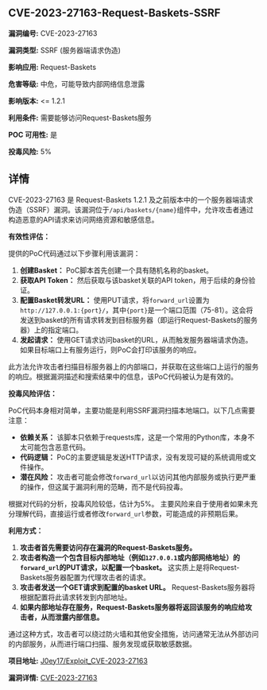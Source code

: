 ## CVE-2023-27163-Request-Baskets-SSRF

**漏洞编号:** CVE-2023-27163

**漏洞类型:** SSRF (服务器端请求伪造)

**影响应用:** Request-Baskets

**危害等级:** 中危，可能导致内部网络信息泄露

**影响版本:** <= 1.2.1

**利用条件:** 需要能够访问Request-Baskets服务

**POC 可用性:** 是

**投毒风险:** 5%

## 详情

CVE-2023-27163 是 Request-Baskets 1.2.1 及之前版本中的一个服务器端请求伪造（SSRF）漏洞。该漏洞位于`/api/baskets/{name}`组件中，允许攻击者通过构造恶意的API请求来访问网络资源和敏感信息。

**有效性评估：**

提供的PoC代码通过以下步骤利用该漏洞：

1.  **创建Basket：** PoC脚本首先创建一个具有随机名称的basket。
2.  **获取API Token：** 然后获取与该basket关联的API token，用于后续的身份验证。
3.  **配置Basket转发URL：**  使用PUT请求，将`forward_url`设置为`http://127.0.0.1:{port}/`，其中`{port}`是一个端口范围（75-81）。这会将发送到basket的所有请求转发到目标服务器（即运行Request-Baskets的服务器）上的指定端口。
4.  **发起请求：** 使用GET请求访问basket的URL，从而触发服务器端请求伪造。  如果目标端口上有服务运行，则PoC会打印该服务的响应。

此方法允许攻击者扫描目标服务器上的内部端口，并获取在这些端口上运行的服务的响应。根据漏洞描述和搜索结果中的信息，该PoC代码被认为是有效的。

**投毒风险评估：**

PoC代码本身相对简单，主要功能是利用SSRF漏洞扫描本地端口。以下几点需要注意：

*   **依赖关系：** 该脚本只依赖于requests库，这是一个常用的Python库，本身不太可能包含恶意代码。
*   **代码逻辑：** PoC的主要逻辑是发送HTTP请求，没有发现可疑的系统调用或文件操作。
*   **潜在风险：** 攻击者可能会修改`forward_url`以访问其他内部服务或执行更严重的操作，但这属于漏洞利用的范畴，而不是代码投毒。

根据对代码的分析，投毒风险较低，估计为5%。 主要风险来自于使用者如果未充分理解代码，直接运行或者修改`forward_url`参数，可能造成的非预期后果。

**利用方式：**

1.  **攻击者首先需要访问存在漏洞的Request-Baskets服务。**
2.  **攻击者构造一个包含目标内部地址（例如`127.0.0.1`或内部网络地址）的`forward_url`的PUT请求，以配置一个basket。** 这实质上是将Request-Baskets服务器配置为代理攻击者的请求。
3.  **攻击者发送一个GET请求到配置的basket URL。** Request-Baskets服务器将根据配置将此请求转发到内部地址。
4.  **如果内部地址存在服务，Request-Baskets服务器将返回该服务的响应给攻击者，从而泄露内部信息。**

通过这种方式，攻击者可以绕过防火墙和其他安全措施，访问通常无法从外部访问的内部服务，从而进行端口扫描、服务发现或获取敏感数据。

**项目地址:** [J0ey17/Exploit_CVE-2023-27163](https://github.com/J0ey17/Exploit_CVE-2023-27163)

**漏洞详情:** [CVE-2023-27163](https://nvd.nist.gov/vuln/detail/CVE-2023-27163)